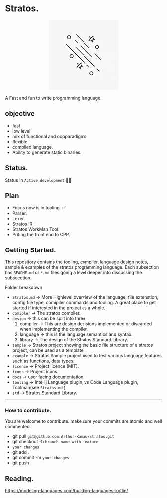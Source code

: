 # Stratos.

<p align="center">
<img  src="./icons/images.jpg"/>
</p>

A Fast and fun to write programming language.

## objective

* fast
* low level
* mix of functional and oopparadigms
* flexible.
* compiled language.
* Ability to generate static binaries.

## Status.

Status In `Active development` 👷👷 <br>

## Plan  <br>

- Focus now is in tooling. ✅
- Parser.
- Lexer.
- Stratos IR.
- Stratos WorkMan Tool.
- Priting the front end to CPP.
  

## Getting Started.

This repository contains the tooling, compiler, language design notes, sample & examples of the stratos programming  language.
Each subsection has `README.md` or `*.md` files  going a level deeper into discussing the subseection.

Folder breakdown <br>

* `Stratos.md` -> More Highlevel overview of the language, file extenstion, config file type, comipiler commands and tooling. A great place to get started if interested in the project as a whole.
* `Comipler` -> The stratos compiler.
* `design` -> this can be split into three
    1. compiler -> This are design decisions implemented or discarded when implementing the compiler.
    2. language ->  this is the language semantics and syntax.
    3. library -> The design of the Stratos Standard Library. 
* `sample` ->   Stratos project showing the basic file structure of a stratos project, can be used as a template
* `example` -> Stratos Sample project used to test various language features such as functions, data types.
* `licence` -> Project licence (MIT).
* `icons` -> Project icons.
* `docs` -> user facing documentation.
* `tooling` -> Intellij Language plugin, vs Code Language plugin, Toolman(see `Stratos.md` )
* `std` -> Stratos Standard Library.

---

### How to contribute.

You are welcome to contribute.
make sure your commits are atomic and well commented.

*   git pull `git@github.com:Arthur-Kamau/stratos.git`
*   git checkout -b `branch name with feature`
* `your changes`
*   git add .
*   git commit -m `your changes`
*   git push



## Reading.

https://modeling-languages.com/building-languages-kotlin/
